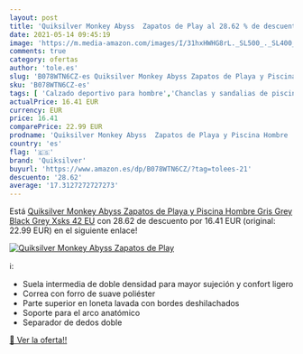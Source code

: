 ```yaml
---
layout: post
title: 'Quiksilver Monkey Abyss  Zapatos de Play al 28.62 % de descuento'
date: 2021-05-14 09:45:19
image: 'https://m.media-amazon.com/images/I/31hxHWHG8rL._SL500_._SL400_.jpg'
comments: true
category: ofertas
author: 'tole.es'
slug: 'B078WTN6CZ-es Quiksilver Monkey Abyss Zapatos de Playa y Piscina Hombre...'
sku: 'B078WTN6CZ-es'
tags: [ 'Calzado deportivo para hombre','Chanclas y sandalias de piscina para hombre','Zapatillas y calzado deportivo para hombre','Zapatos','Zapatos para hombre','Zapatos y complementos','quiksilver','zapatos', ]
actualPrice: 16.41 EUR
currency: EUR
price: 16.41
comparePrice: 22.99 EUR
prodname: 'Quiksilver Monkey Abyss  Zapatos de Playa y Piscina Hombre  Gris Grey Black Grey Xsks  42 EU'
country: 'es'
flag: '🇪🇸'
brand: 'Quiksilver'
buyurl: 'https://www.amazon.es/dp/B078WTN6CZ/?tag=tolees-21'
descuento: '28.62'
average: '17.3127272727273'
---
```


Está [Quiksilver Monkey Abyss  Zapatos de Playa y Piscina Hombre  Gris Grey Black Grey Xsks  42 EU](https://www.amazon.es/dp/B078WTN6CZ/?tag=tolees-21) con 28.62 de descuento por 16.41 EUR (original: 22.99 EUR) en el siguiente enlace!

[![Quiksilver Monkey Abyss  Zapatos de Play](https://m.media-amazon.com/images/I/31hxHWHG8rL._SL500_._SL400_.jpg)](https://www.amazon.es/dp/B078WTN6CZ/?tag=tolees-21)

ℹ️:

- Suela intermedia de doble densidad para mayor sujeción y confort ligero
- Correa con forro de suave poliéster
- Parte superior en loneta lavada con bordes deshilachados
- Soporte para el arco anatómico
- Separador de dedos doble

[🛒 Ver la oferta!!](https://www.amazon.es/dp/B078WTN6CZ/?tag=tolees-21)
